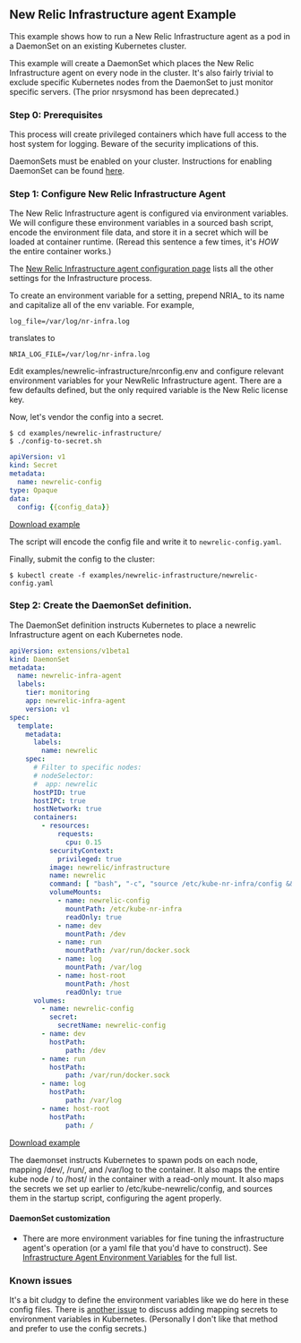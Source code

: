 ## New Relic Infrastructure agent Example

This example shows how to run a New Relic Infrastructure agent as a pod in a DaemonSet on an existing Kubernetes cluster.

This example will create a DaemonSet which places the New Relic Infrastructure agent on every node in the cluster. It's also fairly trivial to exclude specific Kubernetes nodes from the DaemonSet to just monitor specific servers.  (The prior nrsysmond has been deprecated.)

### Step 0: Prerequisites

This process will create privileged containers which have full access to the host system for logging. Beware of the security implications of this.

DaemonSets must be enabled on your cluster. Instructions for enabling DaemonSet can be found [here](../../docs/api.md#enabling-the-extensions-group).

### Step 1: Configure New Relic Infrastructure Agent

The New Relic Infrastructure agent is configured via environment variables. We will configure these environment variables in a sourced bash script, encode the environment file data, and store it in a secret which will be loaded at container runtime. (Reread this sentence a few times, it's *HOW* the entire container works.)

The [New Relic Infrastructure agent configuration page](https://docs.newrelic.com/docs/infrastructure/new-relic-infrastructure/configuration/configure-infrastructure-agent) lists all the other settings for the Infrastructure process.

To create an environment variable for a setting, prepend NRIA_ to its name and capitalize all of the env variable.  For example,

```console
log_file=/var/log/nr-infra.log
```

translates to

```console
NRIA_LOG_FILE=/var/log/nr-infra.log
```

Edit examples/newrelic-infrastructure/nrconfig.env and configure relevant environment variables for your NewRelic Infrastructure agent.  There are a few defaults defined, but the only required variable is the New Relic license key.

Now, let's vendor the config into a secret.

```console
$ cd examples/newrelic-infrastructure/
$ ./config-to-secret.sh
```

<!-- BEGIN MUNGE: EXAMPLE newrelic-config-template.yaml -->

```yaml
apiVersion: v1
kind: Secret
metadata:
  name: newrelic-config
type: Opaque
data:
  config: {{config_data}}
```

[Download example](newrelic-config-template.yaml?raw=true)
<!-- END MUNGE: EXAMPLE newrelic-config-template.yaml -->

The script will encode the config file and write it to `newrelic-config.yaml`.

Finally, submit the config to the cluster:

```console
$ kubectl create -f examples/newrelic-infrastructure/newrelic-config.yaml
```

### Step 2: Create the DaemonSet definition.

The DaemonSet definition instructs Kubernetes to place a newrelic Infrastructure agent on each Kubernetes node.

<!-- BEGIN MUNGE: EXAMPLE newrelic-infra-daemonset.yaml -->

```yaml
apiVersion: extensions/v1beta1
kind: DaemonSet
metadata:
  name: newrelic-infra-agent
  labels:
    tier: monitoring
    app: newrelic-infra-agent
    version: v1
spec:
  template:
    metadata:
      labels:
        name: newrelic
    spec:
      # Filter to specific nodes:
      # nodeSelector:
      #  app: newrelic
      hostPID: true
      hostIPC: true
      hostNetwork: true
      containers:
        - resources:
            requests:
              cpu: 0.15
          securityContext:
            privileged: true
          image: newrelic/infrastructure
          name: newrelic
          command: [ "bash", "-c", "source /etc/kube-nr-infra/config && /usr/bin/newrelic-infra" ]
          volumeMounts:
            - name: newrelic-config
              mountPath: /etc/kube-nr-infra
              readOnly: true
            - name: dev
              mountPath: /dev
            - name: run
              mountPath: /var/run/docker.sock
            - name: log
              mountPath: /var/log
            - name: host-root
              mountPath: /host
              readOnly: true
      volumes:
        - name: newrelic-config
          secret:
            secretName: newrelic-config
        - name: dev
          hostPath:
              path: /dev
        - name: run
          hostPath:
              path: /var/run/docker.sock
        - name: log
          hostPath:
              path: /var/log
        - name: host-root
          hostPath:
              path: /
```

[Download example](newrelic-infra-daemonset.yaml?raw=true)
<!-- END MUNGE: EXAMPLE newrelic-infra-daemonset.yaml -->

The daemonset instructs Kubernetes to spawn pods on each node, mapping /dev/, /run/, and /var/log to the container.  It also maps the entire kube node / to /host/ in the container with a read-only mount.  It also maps the secrets we set up earlier to /etc/kube-newrelic/config, and sources them in the startup script, configuring the agent properly.

#### DaemonSet customization

- There are more environment variables for fine tuning the infrastructure agent's operation (or a yaml file that you'd have to construct).  See [Infrastructure Agent Environment Variables](https://docs.newrelic.com/docs/infrastructure/new-relic-infrastructure/configuration/configure-infrastructure-agent) for the full list.


### Known issues

It's a bit cludgy to define the environment variables like we do here in these config files. There is [another issue](https://github.com/kubernetes/kubernetes/issues/4710) to discuss adding mapping secrets to environment variables in Kubernetes.  (Personally I don't like that method and prefer to use the config secrets.)

